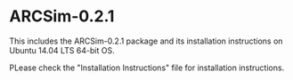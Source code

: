 # ARCSim-0.2.1
This includes the ARCSim-0.2.1 package and its installation instructions on Ubuntu 14.04 LTS 64-bit OS. 

PLease check the "Installation Instructions" file for installation instructions.
